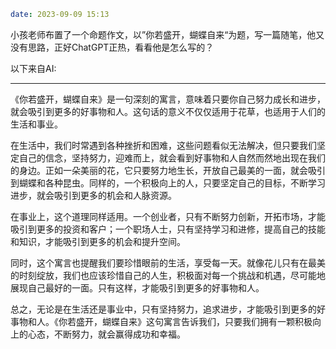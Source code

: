 ```yaml
date: 2023-09-09 15:13
```

小孩老师布置了一个命题作文，以”你若盛开，蝴蝶自来“为题，写一篇随笔，他又没有思路，正好ChatGPT正热，看看他是怎么写的？

以下来自AI:

---

《你若盛开，蝴蝶自来》是一句深刻的寓言，意味着只要你自己努力成长和进步，就会吸引到更多的好事物和人。这句话的意义不仅仅适用于花草，也适用于人们的生活和事业。

在生活中，我们时常遇到各种挫折和困难，这些问题看似无法解决，但只要我们坚定自己的信念，坚持努力，迎难而上，就会看到好事物和人自然而然地出现在我们的身边。正如一朵美丽的花，它只要努力地生长，开放自己最美的一面，就会吸引到蝴蝶和各种昆虫。同样的，一个积极向上的人，只要坚定自己的目标，不断学习进步，就会吸引到更多的机会和人脉资源。

在事业上，这个道理同样适用。一个创业者，只有不断努力创新，开拓市场，才能吸引到更多的投资和客户；一个职场人士，只有坚持学习和进修，提高自己的技能和知识，才能吸引到更多的机会和提升空间。

同时，这个寓言也提醒我们要珍惜眼前的生活，享受每一天。就像花儿只有在最美的时刻绽放，我们也应该珍惜自己的人生，积极面对每一个挑战和机遇，尽可能地展现自己最好的一面。只有这样，才能吸引到更多的好事物和人。

总之，无论是在生活还是事业中，只有坚持努力，追求进步，才能吸引到更多的好事物和人。《你若盛开，蝴蝶自来》这句寓言告诉我们，只要我们拥有一颗积极向上的心态，不断努力，就会赢得成功和幸福。